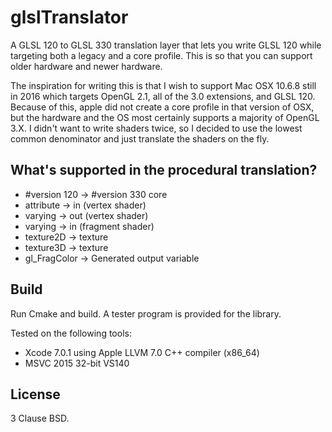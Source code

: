 # glslTranslator
A GLSL 120 to GLSL 330 translation layer that lets you write GLSL 120 while targeting both a legacy and a core profile. This is so that you can support older hardware and newer hardware.

The inspiration for writing this is that I wish to support Mac OSX 10.6.8 still in 2016 which targets OpenGL 2.1, all of the 3.0 extensions, and GLSL 120. Because of this, apple did not create a core profile in that version of OSX, but the hardware and the OS most certainly supports a majority of OpenGL 3.X. I didn't want to write shaders twice, so I decided to use the lowest common denominator and just translate the shaders on the fly.

## What's supported in the procedural translation?

* #version 120 -> #version 330 core
* attribute -> in (vertex shader)
* varying -> out (vertex shader)
* varying -> in (fragment shader)
* texture2D -> texture
* texture3D -> texture
* gl_FragColor -> Generated output variable

## Build

Run Cmake and build. A tester program is provided for the library.

Tested on the following tools:
- Xcode 7.0.1 using Apple LLVM 7.0 C++ compiler (x86_64)
- MSVC 2015 32-bit VS140

## License

3 Clause BSD.